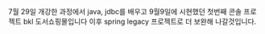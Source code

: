 7월 29일 개강한 과정에서 java, jdbc를 배우고 9월9일에 시현했던 첫번째 콘솔 프로젝트 bkl 도서쇼핑몰입니다
이후 spring legacy 프로젝트로 더 보완해 나갈것입니다.
